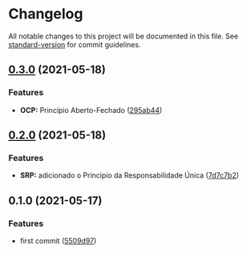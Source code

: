 # Changelog

All notable changes to this project will be documented in this file. See [standard-version](https://github.com/conventional-changelog/standard-version) for commit guidelines.

## [0.3.0](https://github.com/danielso2007/solid_typescript/compare/v0.2.0...v0.3.0) (2021-05-18)


### Features

* **OCP:** Princípio Aberto-Fechado ([295ab44](https://github.com/danielso2007/solid_typescript/commit/295ab44498e248a23e92e9e1165e648c13c56087))

## [0.2.0](https://github.com/danielso2007/solid_typescript/compare/v0.1.0...v0.2.0) (2021-05-18)


### Features

* **SRP:**  adicionado o Principio da Responsabilidade Única ([7d7c7b2](https://github.com/danielso2007/solid_typescript/commit/7d7c7b2d6338db7714b948fcbd73504afee6386c))

## 0.1.0 (2021-05-17)


### Features

* first commit ([5509d97](https://github.com/danielso2007/solid_typescript/commit/5509d9720ac5ff44361b06f9e2579db11ed2b6b7))
